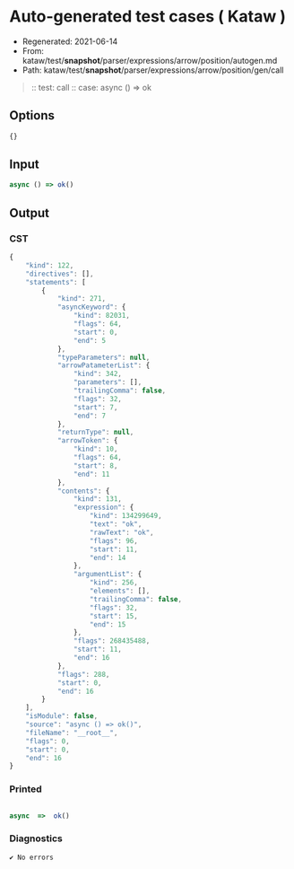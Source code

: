 # Auto-generated test cases ( Kataw )
- Regenerated: 2021-06-14
- From: kataw/test/__snapshot__/parser/expressions/arrow/position/autogen.md
- Path: kataw/test/__snapshot__/parser/expressions/arrow/position/gen/call
> :: test: call
> :: case: async () => ok
## Options

`````js
{}
`````
## Input

`````js
async () => ok()
`````
## Output

### CST

```javascript
{
    "kind": 122,
    "directives": [],
    "statements": [
        {
            "kind": 271,
            "asyncKeyword": {
                "kind": 82031,
                "flags": 64,
                "start": 0,
                "end": 5
            },
            "typeParameters": null,
            "arrowPatameterList": {
                "kind": 342,
                "parameters": [],
                "trailingComma": false,
                "flags": 32,
                "start": 7,
                "end": 7
            },
            "returnType": null,
            "arrowToken": {
                "kind": 10,
                "flags": 64,
                "start": 8,
                "end": 11
            },
            "contents": {
                "kind": 131,
                "expression": {
                    "kind": 134299649,
                    "text": "ok",
                    "rawText": "ok",
                    "flags": 96,
                    "start": 11,
                    "end": 14
                },
                "argumentList": {
                    "kind": 256,
                    "elements": [],
                    "trailingComma": false,
                    "flags": 32,
                    "start": 15,
                    "end": 15
                },
                "flags": 268435488,
                "start": 11,
                "end": 16
            },
            "flags": 288,
            "start": 0,
            "end": 16
        }
    ],
    "isModule": false,
    "source": "async () => ok()",
    "fileName": "__root__",
    "flags": 0,
    "start": 0,
    "end": 16
}
```

### Printed

```javascript

async  =>  ok()
```

### Diagnostics

```javascript
✔ No errors
```


